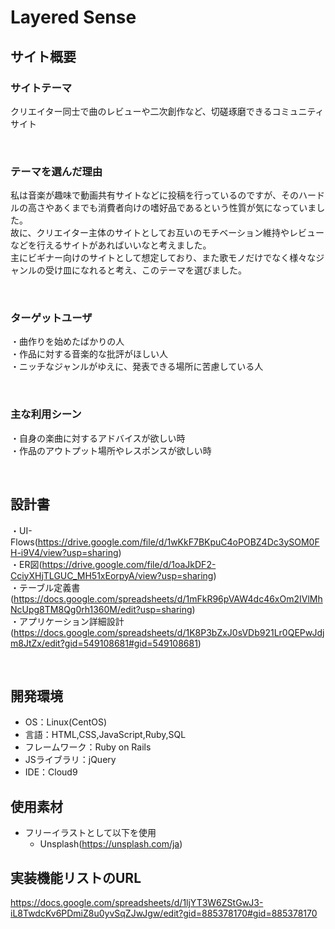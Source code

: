 # Layered Sense

## サイト概要
### サイトテーマ
クリエイター同士で曲のレビューや二次創作など、切磋琢磨できるコミュニティサイト

​
### テーマを選んだ理由
私は音楽が趣味で動画共有サイトなどに投稿を行っているのですが、そのハードルの高さやあくまでも消費者向けの嗜好品であるという性質が気になっていました。  
故に、クリエイター主体のサイトとしてお互いのモチベーション維持やレビューなどを行えるサイトがあればいいなと考えました。  
主にビギナー向けのサイトとして想定しており、また歌モノだけでなく様々なジャンルの受け皿になれると考え、このテーマを選びました。

​
### ターゲットユーザ
・曲作りを始めたばかりの人  
・作品に対する音楽的な批評がほしい人  
・ニッチなジャンルがゆえに、発表できる場所に苦慮している人

​
### 主な利用シーン
・自身の楽曲に対するアドバイスが欲しい時  
・作品のアウトプット場所やレスポンスが欲しい時

​
## 設計書
・UI-Flows(https://drive.google.com/file/d/1wKkF7BKpuC4oPOBZ4Dc3ySOM0FH-i9V4/view?usp=sharing)  
・ER図(https://drive.google.com/file/d/1oaJkDF2-CciyXHjTLGUC_MH51xEorpyA/view?usp=sharing)  
・テーブル定義書(https://docs.google.com/spreadsheets/d/1mFkR96pVAW4dc46xOm2IVlMhNcUpg8TM8Qg0rh1360M/edit?usp=sharing)  
・アプリケーション詳細設計(https://docs.google.com/spreadsheets/d/1K8P3bZxJ0sVDb921Lr0QEPwJdjm8JtZx/edit?gid=549108681#gid=549108681)  

​
## 開発環境
- OS：Linux(CentOS)
- 言語：HTML,CSS,JavaScript,Ruby,SQL
- フレームワーク：Ruby on Rails
- JSライブラリ：jQuery
- IDE：Cloud9
​
## 使用素材
- フリーイラストとして以下を使用
    - Unsplash(https://unsplash.com/ja)

## 実装機能リストのURL
https://docs.google.com/spreadsheets/d/1ljYT3W6ZStGwJ3-iL8TwdcKv6PDmiZ8u0yvSqZJwJgw/edit?gid=885378170#gid=885378170